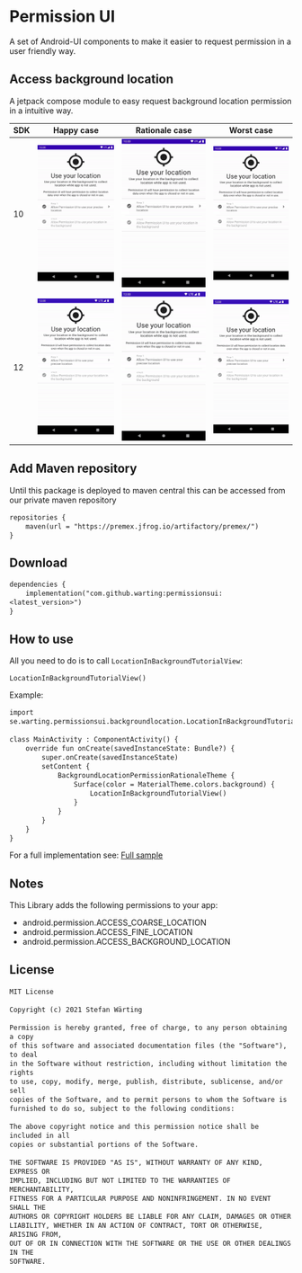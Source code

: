 # Permission UI

A set of Android-UI components to make it easier to request permission in a user friendly way.

## Access background location 
A jetpack compose module to easy request background location permission in a intuitive way.

| SDK | Happy case | Rationale case | Worst case |
| --- | --- | --- | --- |
| 10 | ![happy case gif](screenshot/sdk10_happy_case.gif) | ![rationale case gif](screenshot/sdk10_rationale_case.gif) | ![worst case gif](screenshot/sdk10_worst_case.gif) |
| 12 | ![happy case gif](screenshot/sdk12_happy_case.gif) | ![rationale case gif](screenshot/sdk12_rationale_case.gif) | ![worst case gif](screenshot/sdk12_worst_case.gif) |

## Add Maven repository
Until this package is deployed to maven central this can be accessed from our private maven repository
```
repositories {
    maven(url = "https://premex.jfrog.io/artifactory/premex/")
}
```

## Download
```
dependencies {
    implementation("com.github.warting:permissionsui:<latest_version>")
}
```

## How to use
All you need to do is to call `LocationInBackgroundTutorialView`:
```
LocationInBackgroundTutorialView()
```


Example:
```
import se.warting.permissionsui.backgroundlocation.LocationInBackgroundTutorialView

class MainActivity : ComponentActivity() {
    override fun onCreate(savedInstanceState: Bundle?) {
        super.onCreate(savedInstanceState)
        setContent {
            BackgroundLocationPermissionRationaleTheme {
                Surface(color = MaterialTheme.colors.background) {
                    LocationInBackgroundTutorialView()
                }
            }
        }
    }
}
```
For a full implementation see: [Full sample](app/src/main/java/se/warting/backgroundlocationpermissionrationale/MainActivity.kt)

## Notes
This Library adds the following permissions to your app: 
- android.permission.ACCESS_COARSE_LOCATION
- android.permission.ACCESS_FINE_LOCATION
- android.permission.ACCESS_BACKGROUND_LOCATION


## License
```
MIT License

Copyright (c) 2021 Stefan Wärting

Permission is hereby granted, free of charge, to any person obtaining a copy
of this software and associated documentation files (the "Software"), to deal
in the Software without restriction, including without limitation the rights
to use, copy, modify, merge, publish, distribute, sublicense, and/or sell
copies of the Software, and to permit persons to whom the Software is
furnished to do so, subject to the following conditions:

The above copyright notice and this permission notice shall be included in all
copies or substantial portions of the Software.

THE SOFTWARE IS PROVIDED "AS IS", WITHOUT WARRANTY OF ANY KIND, EXPRESS OR
IMPLIED, INCLUDING BUT NOT LIMITED TO THE WARRANTIES OF MERCHANTABILITY,
FITNESS FOR A PARTICULAR PURPOSE AND NONINFRINGEMENT. IN NO EVENT SHALL THE
AUTHORS OR COPYRIGHT HOLDERS BE LIABLE FOR ANY CLAIM, DAMAGES OR OTHER
LIABILITY, WHETHER IN AN ACTION OF CONTRACT, TORT OR OTHERWISE, ARISING FROM,
OUT OF OR IN CONNECTION WITH THE SOFTWARE OR THE USE OR OTHER DEALINGS IN THE
SOFTWARE.
```